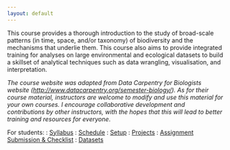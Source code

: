```yaml
---
layout: default
---
```

This course provides a thorough introduction to the study of broad-scale patterns (in time, space,
and/or taxonomy) of biodiversity and the mechanisms that underlie them. This course also aims
to provide integrated training for analyses on large environmental and ecological datasets to build
a skillset of analytical techniques such as data wrangling, visualisation, and interpretation.

_The course website was adapted from Data Carpentry for Biologists website (http://www.datacarpentry.org/semester-biology/). As for their course material, instructors are welcome to modify and use this material for your own courses. I encourage collaborative development and contributions by other instructors, with the hopes that this will lead to better training and resources for everyone_.

For students:
: <a href="{{ site.baseurl}}/syllabus">
  <i class="fa fa-file-text-o fa-fw"></i> Syllabus</a>
: <a href="{{ site.baseurl}}/schedule">
  <i class="fa fa-calendar fa-fw"></i> Schedule</a>
: <a href="{{ site.baseurl}}/computer-setup">
  <i class="fa fa-download fa-fw"></i> Setup</a>
: <a href="{{ site.baseurl}}/materials/projects">
  <i class="fa fa-folder-open fa-fw"></i> Projects</a>
: <a href="{{ site.baseurl }}/materials/turn-in-checklist">
  <i class="fa fa-check-square fa-fw"></i> Assignment Submission & Checklist</a>
: <a href="{{ site.baseurl}}/materials/datasets">
  <i class="fa fa-download fa-fw"></i> Datasets</a>
